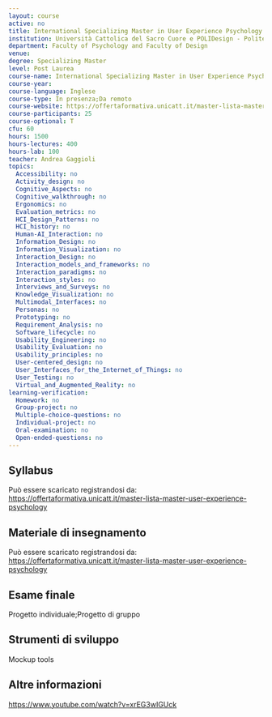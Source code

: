 ```yaml
---
layout: course
active: no
title: International Specializing Master in User Experience Psychology
institution: Università Cattolica del Sacro Cuore e POLIDesign - Politecnico di Milano
department: Faculty of Psychology and Faculty of Design
venue: 
degree: Specializing Master
level: Post Laurea
course-name: International Specializing Master in User Experience Psychology
course-year: 
course-language: Inglese
course-type: In presenza;Da remoto
course-website: https://offertaformativa.unicatt.it/master-lista-master-user-experience-psychology
course-participants: 25
course-optional: T
cfu: 60
hours: 1500
hours-lectures: 400
hours-lab: 100
teacher: Andrea Gaggioli
topics: 
  Accessibility: no 
  Activity_design: no 
  Cognitive_Aspects: no 
  Cognitive_walkthrough: no 
  Ergonomics: no 
  Evaluation_metrics: no 
  HCI_Design_Patterns: no 
  HCI_history: no 
  Human-AI_Interaction: no 
  Information_Design: no 
  Information_Visualization: no 
  Interaction_Design: no 
  Interaction_models_and_frameworks: no 
  Interaction_paradigms: no 
  Interaction_styles: no 
  Interviews_and_Surveys: no 
  Knowledge_Visualization: no 
  Multimodal_Interfaces: no 
  Personas: no 
  Prototyping: no 
  Requirement_Analysis: no 
  Software_lifecycle: no 
  Usability_Engineering: no 
  Usability_Evaluation: no 
  Usability_principles: no 
  User-centered_design: no 
  User_Interfaces_for_the_Internet_of_Things: no 
  User_Testing: no 
  Virtual_and_Augmented_Reality: no 
learning-verification: 
  Homework: no 
  Group-project: no 
  Multiple-choice-questions: no 
  Individual-project: no 
  Oral-examination: no 
  Open-ended-questions: no 
---
```



## Syllabus 
Può essere scaricato registrandosi da: https://offertaformativa.unicatt.it/master-lista-master-user-experience-psychology

## Materiale di insegnamento 
Può essere scaricato registrandosi da: https://offertaformativa.unicatt.it/master-lista-master-user-experience-psychology

## Esame finale 
Progetto individuale;Progetto di gruppo

## Strumenti di sviluppo 
Mockup tools

## Altre informazioni 
https://www.youtube.com/watch?v=xrEG3wIGUck
